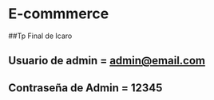 # E-commmerce
##Tp Final de Icaro



## Usuario de admin = admin@email.com
## Contraseña de Admin = 12345
